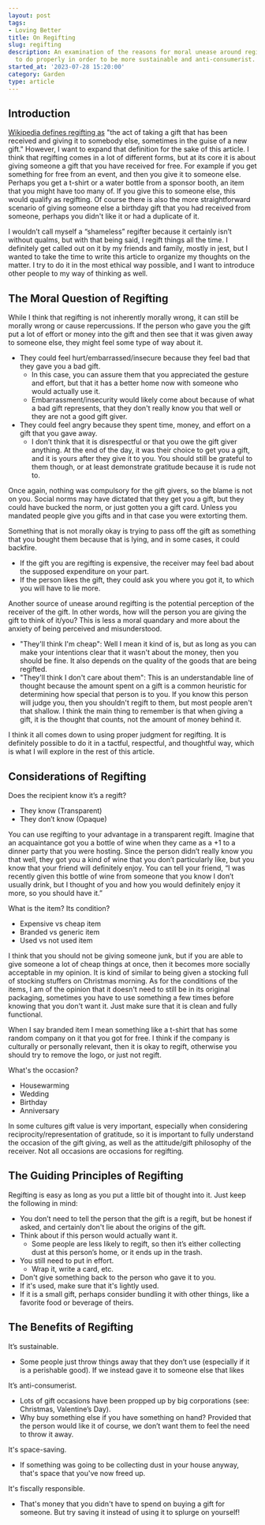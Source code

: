 ```yaml
---
layout: post
tags:
- Loving Better
title: On Regifting
slug: regifting
description: An examination of the reasons for moral unease around regifting and how
  to do properly in order to be more sustainable and anti-consumerist.
started_at: '2023-07-28 15:20:00'
category: Garden
type: article
---
```


## Introduction

[Wikipedia defines regifting as](https://en.wikipedia.org/wiki/Regift) "the act of taking a gift that has been received and giving it to somebody else, sometimes in the guise of a new gift." However, I want to expand that definition for the sake of this article. I think that regifting comes in a lot of different forms, but at its core it is about giving someone a gift that you have received for free. For example if you get something for free from an event, and then you give it to someone else. Perhaps you get a t-shirt or a water bottle from a sponsor booth, an item that you might have too many of. If you give this to someone else, this would qualify as regifting. Of course there is also the more straightforward scenario of giving someone else a birthday gift that you had received from someone, perhaps you didn't like it or had a duplicate of it.

I wouldn’t call myself a “shameless” regifter because it certainly isn’t without qualms, but with that being said, I regift things all the time. I definitely get called out on it by my friends and family, mostly in jest, but I wanted to take the time to write this article to organize my thoughts on the matter. I try to do it in the most ethical way possible, and I want to introduce other people to my way of thinking as well.

## The Moral Question of Regifting

While I think that regifting is not inherently morally wrong, it can still be morally wrong or cause repercussions. If the person who gave you the gift put a lot of effort or money into the gift and then see that it was given away to someone else, they might feel some type of way about it.
* They could feel hurt/embarrassed/insecure because they feel bad that they gave you a bad gift.
    * In this case, you can assure them that you appreciated the gesture and effort, but that it has a better home now with someone who would actually use it.
    * Embarrassment/insecurity would likely come about because of what a bad gift represents, that they don't really know you that well or they are not a good gift giver.
* They could feel angry because they spent time, money, and effort on a gift that you gave away.
    * I don’t think that it is disrespectful or that you owe the gift giver anything. At the end of the day, it was their choice to get you a gift, and it is yours after they give it to you. You should still be grateful to them though, or at least demonstrate gratitude because it is rude not to.

Once again, nothing was compulsory for the gift givers, so the blame is not on you. Social norms may have dictated that they get you a gift, but they could have bucked the norm, or just gotten you a gift card. Unless you mandated people give you gifts and in that case you were extorting them.

Something that is not morally okay is trying to pass off the gift as something that you bought them because that is lying, and in some cases, it could backfire. 
* If the gift you are regifting is expensive, the receiver may feel bad about the supposed expenditure on your part.
* If the person likes the gift, they could ask you where you got it, to which you will have to lie more.

Another source of unease around regifting is the potential perception of the receiver of the gift. In other words, how will the person you are giving the gift to think of it/you? This is less a moral quandary and more about the anxiety of being perceived and misunderstood. 
* "They'll think I'm cheap": Well I mean it kind of is, but as long as you can make your intentions clear that it wasn't about the money, then you should be fine. It also depends on the quality of the goods that are being regifted.
* "They'll think I don't care about them": This is an understandable line of thought because the amount spent on a gift is a common heuristic for determining how special that person is to you. If you know this person will judge you, then you shouldn't regift to them, but most people aren't that shallow. I think the main thing to remember is that when giving a gift, it is the thought that counts, not the amount of money behind it.

I think it all comes down to using proper judgment for regifting. It is definitely possible to do it in a tactful, respectful, and thoughtful way, which is what I will explore in the rest of this article.

## Considerations of Regifting

Does the recipient know it’s a regift? 
* They know (Transparent)
* They don’t know (Opaque)

You can use regifting to your advantage in a transparent regift. Imagine that an acquaintance got you a bottle of wine when they came as a +1 to a dinner party that you were hosting. Since the person didn’t really know you that well, they got you a kind of wine that you don’t particularly like, but you know that your friend will definitely enjoy. You can tell your friend, “I was recently given this bottle of wine from someone that you know I don’t usually drink, but I thought of you and how you would definitely enjoy it more, so you should have it.”

What is the item? Its condition?
* Expensive vs cheap item
* Branded vs generic item
* Used vs not used item

I think that you should not be giving someone junk, but if you are able to give someone a lot of cheap things at once, then it becomes more socially acceptable in my opinion. It is kind of similar to being given a stocking full of stocking stuffers on Christmas morning. As for the conditions of the items, I am of the opinion that it doesn't need to still be in its original packaging, sometimes you have to use something a few times before knowing that you don't want it. Just make sure that it is clean and fully functional.

When I say branded item I mean something like a t-shirt that has some random company on it that you got for free. I think if the company is culturally or personally relevant, then it is okay to regift, otherwise you should try to remove the logo, or just not regift.

What's the occasion?
* Housewarming
* Wedding
* Birthday
* Anniversary

In some cultures gift value is very important, especially when considering reciprocity/representation of gratitude, so it is important to fully understand the occasion of the gift giving, as well as the attitude/gift philosophy of the receiver. Not all occasions are occasions for regifting.

## The Guiding Principles of Regifting

Regifting is easy as long as you put a little bit of thought into it. Just keep the following in mind:

* You don’t need to tell the person that the gift is a regift, but be honest if asked, and certainly don't lie about the origins of the gift.
* Think about if this person would actually want it.
    * Some people are less likely to regift, so then it’s either collecting dust at this person’s home, or it ends up in the trash.
* You still need to put in effort.
    * Wrap it, write a card, etc.
* Don't give something back to the person who gave it to you.
* If it's used, make sure that it's lightly used.
* If it is a small gift, perhaps consider bundling it with other things, like a favorite food or beverage of theirs.

## The Benefits of Regifting

It’s sustainable.
* Some people just throw things away that they don’t use (especially if it is a perishable good). If we instead gave it to someone else that likes

It’s anti-consumerist.
* Lots of gift occasions have been propped up by big corporations (see: Christmas, Valentine’s Day).
* Why buy something else if you have something on hand? Provided that the person would like it of course, we don’t want them to feel the need to throw it away.

It's space-saving.
* If something was going to be collecting dust in your house anyway, that's space that you've now freed up.

It's fiscally responsible.
* That's money that you didn't have to spend on buying a gift for someone. But try saving it instead of using it to splurge on yourself!